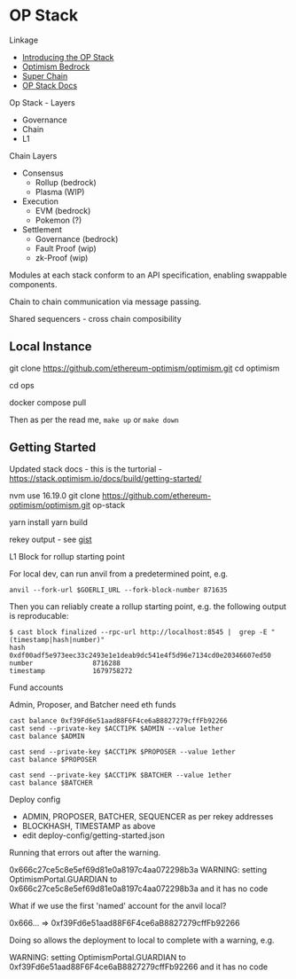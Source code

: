 # OP Stack

Linkage

* [Introducing the OP Stack](https://optimism.mirror.xyz/fLk5UGjZDiXFuvQh6R_HscMQuuY9ABYNF7PI76-qJYs)
* [Optimism Bedrock](https://dev.optimism.io/introducing-optimism-bedrock/)
* [Super Chain](https://optimism.mirror.xyz/2jk3D1Y8-hid8YOCUUa6yXmsyzNCYYyFJP0Nhaey9x0)
* [OP Stack Docs](https://stack.optimism.io/)


Op Stack - Layers

* Governance
* Chain
* L1

Chain Layers

* Consensus
    * Rollup (bedrock)
    * Plasma (WIP)
* Execution
    * EVM (bedrock)
    * Pokemon (?)
* Settlement
    * Governance (bedrock)
    * Fault Proof (wip)
    * zk-Proof (wip)


Modules at each stack conform to an API specification, enabling swappable components.

Chain to chain communication via message passing.

Shared sequencers - cross chain composibility

## Local Instance

git clone https://github.com/ethereum-optimism/optimism.git
cd optimism

cd ops

docker compose pull

Then as per the read me, `make up` or `make down`

## Getting Started

Updated stack docs - this is the turtorial - https://stack.optimism.io/docs/build/getting-started/

nvm use 16.19.0
git clone https://github.com/ethereum-optimism/optimism.git op-stack

yarn install
yarn build

rekey output - see [gist](https://gist.github.com/d-smith/235222ac3a245ffd373073464d766c63) 


L1 Block for rollup starting point

For local dev, can run anvil from a predetermined point, e.g.

```
anvil --fork-url $GOERLI_URL --fork-block-number 871635
```

Then you can reliably create a rollup starting point, e.g. the following output is reproducable:

```
$ cast block finalized --rpc-url http://localhost:8545 |  grep -E "(timestamp|hash|number)"
hash                 0xdf00adf5e973eec33c2493e1e1deab9dc541e4f5d96e7134cd0e20346607ed50
number               8716288
timestamp            1679758272
```

Fund accounts 

Admin, Proposer, and Batcher need eth funds

```
cast balance 0xf39Fd6e51aad88F6F4ce6aB8827279cffFb92266
cast send --private-key $ACCT1PK $ADMIN --value 1ether
cast balance $ADMIN

cast send --private-key $ACCT1PK $PROPOSER --value 1ether
cast balance $PROPOSER

cast send --private-key $ACCT1PK $BATCHER --value 1ether
cast balance $BATCHER
```

Deploy config

* ADMIN, PROPOSER, BATCHER, SEQUENCER as per rekey addresses
* BLOCKHASH, TIMESTAMP as above
* edit deploy-config/getting-started.json

Running that errors out after the warning.

0x666c27ce5c8e5ef69d81e0a8197c4aa072298b3a
WARNING: setting OptimismPortal.GUARDIAN to 0x666c27ce5c8e5ef69d81e0a8197c4aa072298b3a and it has no code

What if we use the first 'named' account for the anvil local?

0x666... => 0xf39Fd6e51aad88F6F4ce6aB8827279cffFb92266

Doing so allows the deployment to local to complete with a warning, e.g.

WARNING: setting OptimismPortal.GUARDIAN to 0xf39Fd6e51aad88F6F4ce6aB8827279cffFb92266 and it has no code
